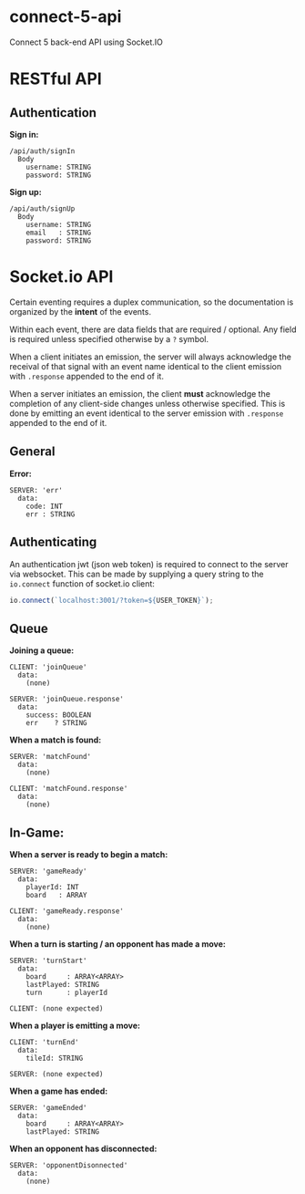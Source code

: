 # connect-5-api
Connect 5 back-end API using Socket.IO

# RESTful API

## Authentication

**Sign in:**

```plaintext
/api/auth/signIn
  Body
    username: STRING
    password: STRING
```

**Sign up:**

```plaintext
/api/auth/signUp
  Body
    username: STRING
    email   : STRING
    password: STRING
```

# Socket.io API

Certain eventing requires a duplex communication, so the documentation is organized by the **intent** of the events.

Within each event, there are data fields that are required / optional. Any field is required unless specified otherwise by a `?` symbol.

When a client initiates an emission, the server will always acknowledge the receival of that signal with an event name identical to the client emission with `.response` appended to the end of it.

When a server initiates an emission, the client **must** acknowledge the completion of any client-side changes unless otherwise specified. This is done by emitting an event identical to the server emission with `.response` appended to the end of it.

## General

**Error:**

```plaintext
SERVER: 'err'
  data:
    code: INT
    err : STRING
```

## Authenticating

An authentication jwt (json web token) is required to connect to the server via websocket. This can be made by supplying a query string to the `io.connect` function of socket.io client:

```javascript
io.connect(`localhost:3001/?token=${USER_TOKEN}`);
```

## Queue

**Joining a queue:**

```plaintext
CLIENT: 'joinQueue'
  data:
    (none)

SERVER: 'joinQueue.response'
  data:
    success: BOOLEAN
    err    ? STRING
```

**When a match is found:**

```plaintext
SERVER: 'matchFound'
  data:
    (none)

CLIENT: 'matchFound.response'
  data:
    (none)
```

## In-Game:

**When a server is ready to begin a match:**

```plaintext
SERVER: 'gameReady'
  data:
    playerId: INT
    board   : ARRAY

CLIENT: 'gameReady.response'
  data:
    (none)
```

**When a turn is starting / an opponent has made a move:**

```plaintext
SERVER: 'turnStart'
  data:
    board     : ARRAY<ARRAY>
    lastPlayed: STRING
    turn      : playerId

CLIENT: (none expected)
```

**When a player is emitting a move:**

```plaintext
CLIENT: 'turnEnd'
  data:
    tileId: STRING

SERVER: (none expected)
```

**When a game has ended:**

```plaintext
SERVER: 'gameEnded'
  data:
    board     : ARRAY<ARRAY>
    lastPlayed: STRING
```

**When an opponent has disconnected:**

```plaintext
SERVER: 'opponentDisonnected'
  data:
    (none)
```
